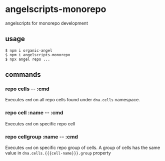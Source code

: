 # angelscripts-monorepo

angelscripts for monorepo development

## usage

```
$ npm i organic-angel
$ npm i angelscripts-monorepo
$ npx angel repo ...
```

## commands

### repo cells -- :cmd

Executes `cmd` on all repo cells found under `dna.cells` namespace.

### repo cell :name -- :cmd

Executes `cmd` on specific repo cell

### repo cellgroup :name -- :cmd

Executes `cmd` on specific repo group of cells. A group of cells has the same value in `dna.cells.{{{cell-name}}}.group` property
